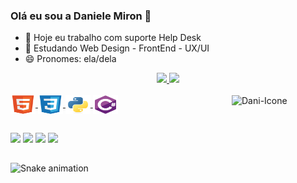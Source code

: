 ### Olá eu sou a Daniele Miron 👋

- 🔭 Hoje eu trabalho com suporte Help Desk
- 🌱 Estudando Web Design - FrontEnd - UX/UI
- 😄 Pronomes: ela/dela

<div align="center">
  <a href="https://github.com/Daniele-Miron">
  <img height="180em" src="https://github-readme-stats.vercel.app/api?username=daniele-miron&show_icons=true&theme=radical&include_all_commits=true&count_private=true"/>
  <img height="180em" src="https://github-readme-stats.vercel.app/api/top-langs/?username=daniele-miron&layout=compact&langs_count=7&theme=radical"/>
</div>
  
<div style="display: inline_block"><br>
  <img align="center" alt="Dani-HTML" height="30" width="40" src="https://raw.githubusercontent.com/devicons/devicon/master/icons/html5/html5-original.svg">
  <img align="center" alt="Dani-CSS" height="30" width="40" src="https://raw.githubusercontent.com/devicons/devicon/master/icons/css3/css3-original.svg">
  <img align="center" alt="Dani-Python" height="30" width="40" src="https://raw.githubusercontent.com/devicons/devicon/master/icons/python/python-original.svg">
  <img align="center" alt="Dani-Csharp" height="30" width="40" src="https://raw.githubusercontent.com/devicons/devicon/master/icons/csharp/csharp-original.svg">
 <a href="https://picasion.com/">
  <img src="https://i.picasion.com/pic92/92ad4dace5775916544a5904a340c7ff.gif" width="150" height="150" border="border-radius: 50px" align="right" alt="Dani-Icone"/>
 </div>
  
  ##
  
  <div> 
  <a href="https://br.pinterest.com/danielemiron/" target="_blank"> <img src="https://img.shields.io/badge/Pinterest-%23E60023.svg?&style=for-the-badge&logo=Pinterest&logoColor=white" target="_blank"></a>
  <a href="https://www.instagram.com/daniele_miron/" target="_blank"> <img src="https://img.shields.io/badge/-Instagram-%23E4405F?style=for-the-badge&logo=instagram&logoColor=white" target="_blank"></a>
  <a href="https://medium.com/@daniele.miron" target="_blank"> <img src="https://img.shields.io/badge/Medium-12100E?style=for-the-badge&logo=medium&logoColor=white" target="_blank"></a>
 	<a href="https://www.linkedin.com/in/daniele-miron-44a84a92/" target="_blank"> <img src="https://img.shields.io/badge/-LinkedIn-%230077B5?style=for-the-badge&logo=linkedin&logoColor=white" target="_blank"></a> 
  
</div>  
    
 ## 
    

 ![Snake animation](https://github.com/daniele-miron/daniele-miron/blob/output/github-contribution-grid-snake.svg)
 

